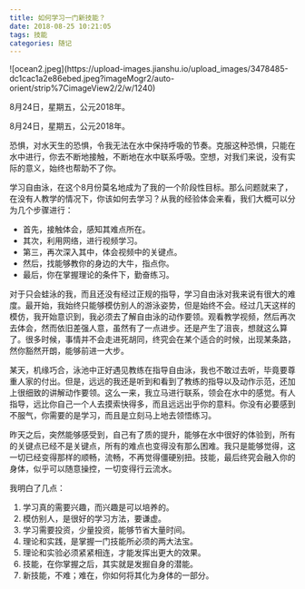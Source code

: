 ```yaml
---
title: 如何学习一门新技能？
date: 2018-08-25 10:21:05
tags: 技能
categories: 随记
---
```


<meta name="referrer" content="no-referrer" />
![ocean2.jpeg](https://upload-images.jianshu.io/upload_images/3478485-dc1cac1a2e86ebed.jpeg?imageMogr2/auto-orient/strip%7CimageView2/2/w/1240)

8月24日，星期五，公元2018年。

<!--more-->

8月24日，星期五，公元2018年。

恐惧，对水天生的恐惧，令我无法在水中保持呼吸的节奏。克服这种恐惧，只能在水中进行，你去不断地接触，不断地在水中联系呼吸。空想，对我们来说，没有实际的意义，始终也帮助不了你。

学习自由泳，在这个8月份莫名地成为了我的一个阶段性目标。那么问题就来了，在没有人教学的情况下，你该如何去学习？从我的经验体会来看，我们大概可以分为几个步骤进行：

- 首先，接触体会，感知其难点所在。
- 其次，利用网络，进行视频学习。
- 第三，再次深入其中，体会视频中的关键点。
- 然后，找能够教你的身边的大牛，指点你。
- 最后，你在掌握理论的条件下，勤奋练习。

对于只会蛙泳的我，而且还没有经过正规的指导，学习自由泳对我来说有很大的难度。最开始，我始终只能够模仿别人的游泳姿势，但是始终不会。经过几天这样的模仿，我开始意识到，我必须去了解自由泳的动作要领。观看教学视频，然后再次去体会，然而依旧差强人意，虽然有了一点进步。还是产生了沮丧，想就这么算了。很多时候，事情并不会走进死胡同，终究会在某个适合的时候，出现某条路，然你豁然开朗，能够前进一大步。

某天，机缘巧合，泳池中正好遇见教练在指导自由泳，我也不敢过去听，毕竟要尊重人家的付出。但是，远远的我还是听到和看到了教练的指导以及动作示范，还加上很细致的讲解动作要领。这么一来，我立马进行联系，领会在水中的感觉。有人指导，远比你自己一个人去摸索快得多，而且远远出乎你的意料。你没有必要感到不服气，你需要的是学习，而且是立刻马上地去领悟练习。

昨天之后，突然能够感受到，自己有了质的提升，能够在水中很好的体验到，所有的关键点已经不是关键点，所有的难点也变得没有那么困难。我只是能够觉得，这一切已经变得那样的顺畅，流畅，不再觉得僵硬别扭。技能，最后终究会融入你的身体，似乎可以随意操控，一切变得行云流水。

我明白了几点：
1. 学习真的需要兴趣，而兴趣是可以培养的。
2. 模仿别人，是很好的学习方法，要谦虚。
3. 学习需要投资，少量投资，能够节省大量时间。
4. 理论和实践，是掌握一门技能所必须的两大法宝。
5. 理论和实验必须紧紧相连，才能发挥出更大的效果。
6. 技能，在你掌握之后，其实就是发掘自身的潜能。
7. 新技能，不难；难在，你如何将其化为身体的一部分。